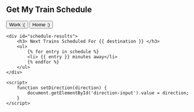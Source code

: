 <!DOCTYPE html>
<html lang="en">
<head>
    <meta charset="UTF-8">
    <meta name="viewport" content="width=device-width, initial-scale=1.0">
    <title>MBTA Train Schedule</title>
</head>
<body>
    <h2>Get My Train Schedule</h2>
    <form id="schedule-form" method="POST" action="/get_schedule">
        <input type="hidden" id="direction-input" name="direction">
        <button id="outbound-btn" onclick="setDirection('outbound')"> Work :( </button>
        <button id="inbound-btn" onclick="setDirection('inbound')"> Home :) </button>
    </div>

    <div id="schedule-results">
        <h3> Next Trains Scheduled For {{ destination }} </h3>
        <ul>
            {% for entry in schedule %}
            <li> {{ entry }} minutes away</li>
            {% endfor %}
        </ul>
    </div>
    
    <script>
        function setDirection(direction) {
            document.getElementById('direction-input').value = direction;
        }
    </script>
</body>
</html>
